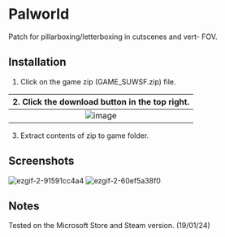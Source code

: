 # Palworld
Patch for pillarboxing/letterboxing in cutscenes and vert- FOV.

## Installation
1. Click on the game zip (GAME_SUWSF.zip) file.

| 2. Click the download button in the top right. |
|:-------------------------------------:|
| ![image](https://github.com/Lyall/UltrawidePatches/assets/695941/5ce06a5d-5d52-477d-9c02-84941ba833cb) |
3. Extract contents of zip to game folder.

## Screenshots
![ezgif-2-91591cc4a4](https://github.com/Lyall/UltrawidePatches/assets/695941/d8a21924-d438-4848-b271-b940b99e926c)
![ezgif-2-60ef5a38f0](https://github.com/Lyall/UltrawidePatches/assets/695941/71afb902-7664-4fb1-b0d5-2aa15ea7831f)

## Notes
Tested on the Microsoft Store and Steam version. (19/01/24)
